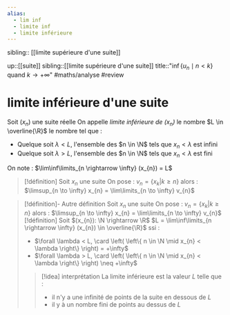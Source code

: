 ```yaml
---
alias:
  - lim inf
  - limite inf
  - limite inférieure
---
```

sibling:: [[limite supérieure d'une suite]]

up::[[suite]]
sibling::[[limite supérieure d'une suite]]
title::"$\inf \big\{ u_{n} \mid n < k \big\}$ quand $k \to +\infty$"
#maths/analyse #review 
# limite inférieure d'une suite
Soit $(x_{n})$ une suite réelle
On appelle _limite inférieure de $(x_{n})$_ le nombre $L \in \overline{\R}$ le nombre tel que :
 - Quelque soit $\lambda < L$, l'ensemble des $n \in \N$ tels que $x_{n} < \lambda$ est infini
 - Quelque soit $\lambda > L$, l'ensemble des $n \in \N$ tels que $x_{n} < \lambda$ est fini

On note : $\lim\inf\limits_{n \rightarrow \infty} (x_{n}) = L$

> [!définition]
> Soit $x_{n}$ une suite
> On pose : $v_{n} = \left\{ x_{k} | k \geq n \right\}$
> alors :
> $\limsup_{n \to \infty} x_{n} = \lim\limits_{n \to \infty} v_{n}$

> [!définition]- Autre définition
> Soit $x_{n}$ une suite
> On pose : $v_{n} = \left\{ x_{k} | k \geq n \right\}$
> alors :
> $\limsup_{n \to \infty} x_{n} = \lim\limits_{n \to \infty} v_{n}$
> [!définition]
> Soit $(x_{n}): \N \rightarrow \R$
> $L = \lim\inf\limits_{n \rightarrow \infty} (x_{n}) \in \overline{\R}$ ssi :
>  - $\forall \lambda < L, \card \left( \left\{ n \in \N \mid x_{n} < \lambda \right\} \right) = +\infty$
>  - $\forall \lambda > L, \card \left( \left\{ n \in \N \mid x_{n} < \lambda \right\} \right) \neq +\infty$
> 
> > [!idea] interprétation
> > La limite inférieure est la valeur $L$ telle que :
> >  - il n'y a une infinité de points de la suite en dessous de $L$
> >  - il y à un nombre fini de points au dessus de $L$
> 
